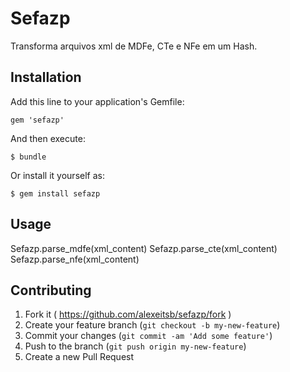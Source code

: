 # Sefazp

Transforma arquivos xml de MDFe, CTe e NFe em um Hash.

## Installation

Add this line to your application's Gemfile:

    gem 'sefazp'

And then execute:

    $ bundle

Or install it yourself as:

    $ gem install sefazp

## Usage

Sefazp.parse_mdfe(xml_content)
Sefazp.parse_cte(xml_content)
Sefazp.parse_nfe(xml_content)

## Contributing

1. Fork it ( https://github.com/alexeitsb/sefazp/fork )
2. Create your feature branch (`git checkout -b my-new-feature`)
3. Commit your changes (`git commit -am 'Add some feature'`)
4. Push to the branch (`git push origin my-new-feature`)
5. Create a new Pull Request